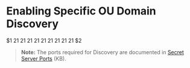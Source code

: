 [title]: # (Enabling Specific OU Domain Discovery)
[tags]: # (Account Discovery)
[priority]: # (1000)

# Enabling Specific OU Domain Discovery
$1
$2$1
$2$1
$2$1
$2$1
$2$1
$2$1
$2$1
$2$1
$2$1
$2
> **Note:** The ports required for Discovery are documented in [Secret Server Ports](https://updates.thycotic.net/links.ashx?SecretServerPorts) (KB).
